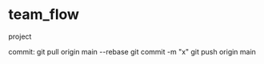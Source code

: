 # team_flow

project

commit: 
git pull origin main --rebase
git commit -m "x"
git push origin main


